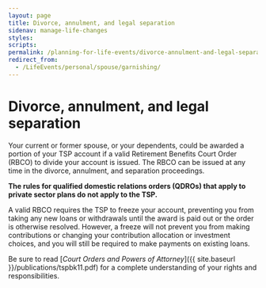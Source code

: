 ```yaml
---
layout: page
title: Divorce, annulment, and legal separation
sidenav: manage-life-changes
styles:
scripts:
permalink: /planning-for-life-events/divorce-annulment-and-legal-separation/
redirect_from:
  - /LifeEvents/personal/spouse/garnishing/
---
```


# Divorce, annulment, and legal separation

Your current or former spouse, or your dependents, could be awarded a portion of your TSP account if a valid Retirement Benefits Court Order (RBCO) to divide your account is issued.  The RBCO can be issued at any time in the divorce, annulment, and separation proceedings.

**The rules for qualified domestic relations orders (QDROs) that apply to private sector plans do not apply to the TSP.**

A valid RBCO requires the TSP to freeze your account, preventing you from taking any new loans or withdrawals until the award is paid out or the order is otherwise resolved. However, a freeze will not prevent you from making contributions or changing your contribution allocation or investment choices, and you will still be required to make payments on existing loans.

Be sure to read [*Court Orders and Powers of Attorney*]({{ site.baseurl }}/publications/tspbk11.pdf) for a complete understanding of your rights and responsibilities.

<!-- CONTENT END -->
